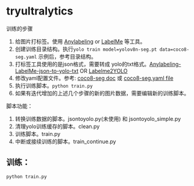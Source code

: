 # tryultralytics

训练的步骤

1. 给图片打标签。使用  [Anylabeling](https://github.com/vietanhdev/anylabeling) or [LabelMe](https://github.com/wkentaro/labelme) 等工具。
2. 创建训练目录结构。执行`yolo train model=yolov8n-seg.pt data=coco8-seg.yaml` 示例后，参考目录结构。
3. 打标签工具使用的是json格式，需要转成 yolo的txt格式。[Anylabeling-LabelMe-json-to-yolo-txt](https://github.com/ThijsCol/Anylabeling-LabelMe-json-to-yolo-txt) OR [Labelme2YOLO](https://github.com/rooneysh/Labelme2YOLO)
4. 修改yaml配置文件。参考: [coco8-seg doc](https://docs.ultralytics.com/datasets/segment/coco8-seg/) 或 [coco8-seg.yaml file](https://github.com/ultralytics/ultralytics/blob/main/ultralytics/cfg/datasets/coco8-seg.yaml)
5. 执行训练脚本。```python train.py```
6. 如果有迭代增加的上述几个步骤的新的图片数据，需要编辑新的训练脚本。

脚本功能：

1. 转换训练数据的脚本。jsontoyolo.py(未使用) 和 jsontoyolo_simple.py
2. 清理yolo训练缓存的脚本。clean.py
3. 训练脚本。train.py
4. 中断或接续训练的脚本。train_continue.py


## 训练：

```shell
python train.py

```
